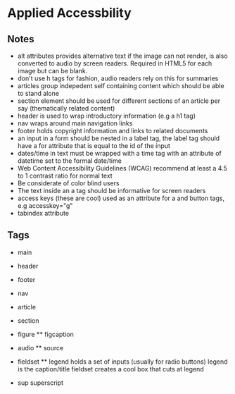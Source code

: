 # Applied Accessbility

## Notes

* alt attributes provides alternative text if the image can not render, is also
converted to audio by screen readers. Required in HTML5 for each image but can be blank.
* don't use h tags for fashion, audio readers rely on this for summaries
* articles group indepedent self containing content which should be able to stand alone
* section element should be used for different sections of an article per say
(thematically related content)
* header is used to wrap introductory information (e.g a h1 tag)
* nav wraps around main navigation links
* footer holds copyright information and links to related documents
* an input in a form should be nested in a label tag, the label tag should have a for
attribute that is equal to the id of the input
* dates/time in text must be wrapped with a time tag with an attribute of datetime set to the
formal date/time
* Web Content Accessibility Guidelines (WCAG) recommend at least a 4.5 to 1
contrast ratio for normal text
* Be considerate of color blind users
* The text inside an a tag should be informative for screen readers
* access keys (these are cool) used as an attribute for a and button tags,
e.g accesskey="g"
* tabindex attribute


## Tags
* main
* header
* footer
* nav
* article
* section

* figure
** figcaption

* audio
** source

* fieldset
** legend
holds a set of inputs (usually for radio buttons) legend is the caption/title
fieldset creates a cool box that cuts at legend

* sup
superscript